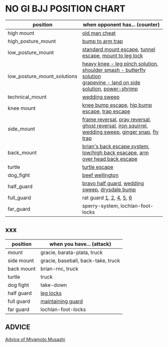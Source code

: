 # NO GI BJJ POSITION CHART

| position                    | when opponent has... (counter)                                                                                                                                                                                                                                |
| --------------------------- | ------------------------------------------------------------------------------------------------------------------------------------------------------------------------------------------------------------------------------------------------------------- |
| high mount                  | [old man cheat][mnt-leg-lift-phillip]                                                                                                                                                                                                                         |
| high_posture_mount          | [bump to arm trap][mnt-bump-to-arm-trap-knight]                                                                                                                                                                                                               |
| low_posture_mount           | [standard mount escape][mnt-standard-escape-lochlan], [tunnel escape][mnt-tunnel-firaz], [mount to leg lock][mnt-leglock-reilly]                                                                                                                              |
| low_posture_mount_solutions | [heavy knee - leg pinch solution][mnt-heavy-knee-solution-gracie], [shoulder smash - butterfly solution][mnt-shoulder-smash-solution-brian] <br/> [grapevine - land on side solution][mnt-grapevine-solution-tonin], [power-shrimp][mnt-power-shrimp-danaher] |
| technical_mount             | [wedding sweep][mnt-wedding-sweep-brian]                                                                                                                                                                                                                      |
| knee mount                  | [knee bump escape][mnt-knee-escape-renzo], [hip bump escape][mnt-knee-escape-brian], [trap escape][mnt-knee-escape-lochlan]                                                                                                                                   |
| side_mount                  | [frame reversal][smnt-frame-firaz], [pray reversal][smnt-pray-firaz], [ghost reversal][smnt-ghost-brian], [iron squirrel][smnt-iron-squirrel-chewy], [wedding sweep][mnt-wedding-sweep-brian], [ginger snap][smnt-ginger-snap], [fly trap][smnt-fly-trap]     |
| back_mount                  | [brian's back escape system][back-escape-brian], [low/high back esacape][back-escape-fox], [arm over head back escape][back-escape-gracie]                                                                                                                    |
| turtle                      | [turtle escape][turtle-escape-lochlan]                                                                                                                                                                                                                        |
| dog_fight                   | [beef wellington][dog-beef-wellington-jason]                                                                                                                                                                                                                  |
| half_guard                  | [bravo half guard][electric-chair-bravo], [wedding sweep][mnt-wedding-sweep-brian], [drysdale bump][dog-drysdale-bump]                                                                                                                                        |
| full_guard                  | rat guard [1][grd-rat-guard-1-dryfus], [2][grd-rat2], [4][grd-rat4], [5][grd-rat5], [6][grd-rat6]                                                                                                                                                             |
| far_guard                   | sperry-system, lochlan-foot-locks                                                                                                                                                                                                                             |

<!-- high mount -->

[mnt-leg-lift-phillip]: https://tinyurl.com/y6ssyar4

<!-- high posture mount -->

[mnt-bump-to-arm-trap-knight]: https://tinyurl.com/y4njyjqc

<!-- low posture mount -->

[mnt-tunnel-firaz]: https://tinyurl.com/y2prmcb5
[mnt-standard-escape-lochlan]: https://tinyurl.com/y5gtuklf
[mnt-leglock-reilly]: https://tinyurl.com/yyk345fo

<!-- low posture mount solution -->

[mnt-heavy-knee-solution-gracie]: https://tinyurl.com/yxj7sfdm
[mnt-shoulder-smash-solution-brian]: https://tinyurl.com/y5t6krwh
[mnt-grapevine-solution-tonin]: https://tinyurl.com/yxogbul2
[mnt-power-shrimp-danaher]: https://tinyurl.com/y55hpocg

<!-- technical mount -->

[mnt-wedding-sweep-brian]: https://tinyurl.com/y4wrz3pr

<!-- knee mount -->

[mnt-knee-escape-brian]: https://tinyurl.com/y6kdcbse
[mnt-knee-escape-lochlan]: https://tinyurl.com/y2toomy2
[mnt-knee-escape-renzo]: https://tinyurl.com/y2jtuq4q

<!-- side mount -->

[smnt-pray-firaz]: https://tinyurl.com/y3n7wdfb
[smnt-frame-firaz]: https://tinyurl.com/y52p742r
[smnt-ghost-brian]: https://tinyurl.com/yy2h2vjx
[smnt-iron-squirrel-chewy]: https://tinyurl.com/y4hq22ky
[smnt-ginger-snap]: https://tinyurl.com/y4gjf4ht
[smnt-fly-trap]: https://tinyurl.com/y3akhg42

<!-- back mount -->

[back-escape-brian]: https://tinyurl.com/y2sm6wnn
[back-escape-gracie]: https://tinyurl.com/yy7dvgy3
[back-escape-fox]: https://tinyurl.com/yyq7jode

<!-- turtle -->

[turtle-escape-lochlan]: https://tinyurl.com/y5ywx88z

<!-- dog fight -->

[dog-beef-wellington-jason]: https://tinyurl.com/y5hve65q

<!-- half guard -->

[dog-drysdale-bump]: https://tinyurl.com/y29tgapd
[electric-chair-bravo]: https://tinyurl.com/yync2ux4

<!-- full guard -->

[grd-rat-guard-1-dryfus]: https://tinyurl.com/yyn5p3d2
[grd-rat2]: https://tinyurl.com/y2bwunu8
[grd-rat4]: https://tinyurl.com/yyy2hdbr
[grd-rat5]: https://tinyurl.com/y6azh4hw
[grd-rat6]: https://tinyurl.com/y4w6vvu2

<!-- far guard -->

## xxx

| position   | when you have... (attack)                  |
| ---------- | ------------------------------------------ |
| mount      | gracie, barata-plata, truck                |
| side mount | gracie, baseball, back-take, truck         |
| back mount | brian-rnc, truck                           |
| turtle     | truck                                      |
| dog fight  | take-down                                  |
| half guard | [leg locks][hgrd-leg-locks-chewy]          |
| full guard | [maintaining guard][grd-maintaining-chewy] |
| far guard  | lochlan-foot-locks                         |

<!-- half guard -->

[hgrd-leg-locks-chewy]: https://tinyurl.com/yy4nxxtf

<!-- full guard -->

[grd-maintaining-chewy]: https://tinyurl.com/y5nkr5m2

## ADVICE

[Advice of Miyamoto Musashi](https://tinyurl.com/yxfee5z6)
